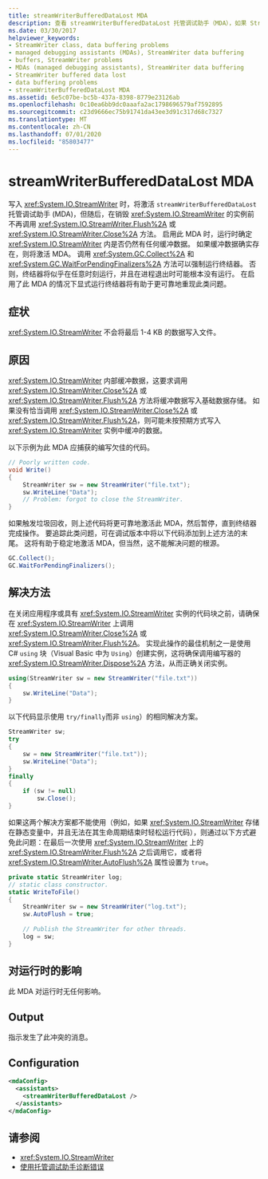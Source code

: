 ```yaml
---
title: streamWriterBufferedDataLost MDA
description: 查看 streamWriterBufferedDataLost 托管调试助手（MDA），如果 StreamWriter 不将最后1– 4 KB 的数据写入文件，这可能会激活。
ms.date: 03/30/2017
helpviewer_keywords:
- StreamWriter class, data buffering problems
- managed debugging assistants (MDAs), StreamWriter data buffering
- buffers, StreamWriter problems
- MDAs (managed debugging assistants), StreamWriter data buffering
- StreamWriter buffered data lost
- data buffering problems
- streamWriterBufferedDataLost MDA
ms.assetid: 6e5c07be-bc5b-437a-8398-8779e23126ab
ms.openlocfilehash: 0c10ea6bb9dc0aaafa2ac1798696579af7592895
ms.sourcegitcommit: c23d9666ec75b91741da43ee3d91c317d68c7327
ms.translationtype: MT
ms.contentlocale: zh-CN
ms.lasthandoff: 07/01/2020
ms.locfileid: "85803477"
---
```

# <a name="streamwriterbuffereddatalost-mda"></a>streamWriterBufferedDataLost MDA
写入 <xref:System.IO.StreamWriter> 时，将激活 `streamWriterBufferedDataLost` 托管调试助手 (MDA)，但随后，在销毁 <xref:System.IO.StreamWriter> 的实例前不再调用 <xref:System.IO.StreamWriter.Flush%2A> 或 <xref:System.IO.StreamWriter.Close%2A> 方法。 启用此 MDA 时，运行时确定 <xref:System.IO.StreamWriter> 内是否仍然有任何缓冲数据。 如果缓冲数据确实存在，则将激活 MDA。 调用 <xref:System.GC.Collect%2A> 和 <xref:System.GC.WaitForPendingFinalizers%2A> 方法可以强制运行终结器。 否则，终结器将似乎在任意时刻运行，并且在进程退出时可能根本没有运行。 在启用了此 MDA 的情况下显式运行终结器将有助于更可靠地重现此类问题。  
  
## <a name="symptoms"></a>症状  
 <xref:System.IO.StreamWriter> 不会将最后 1-4 KB 的数据写入文件。  
  
## <a name="cause"></a>原因  
 <xref:System.IO.StreamWriter> 内部缓冲数据，这要求调用 <xref:System.IO.StreamWriter.Close%2A> 或 <xref:System.IO.StreamWriter.Flush%2A> 方法将缓冲数据写入基础数据存储。 如果没有恰当调用 <xref:System.IO.StreamWriter.Close%2A> 或 <xref:System.IO.StreamWriter.Flush%2A>，则可能未按预期方式写入 <xref:System.IO.StreamWriter> 实例中缓冲的数据。  
  
 以下示例为此 MDA 应捕获的编写欠佳的代码。  
  
```csharp  
// Poorly written code.  
void Write()
{  
    StreamWriter sw = new StreamWriter("file.txt");  
    sw.WriteLine("Data");  
    // Problem: forgot to close the StreamWriter.  
}  
```  
  
 如果触发垃圾回收，则上述代码将更可靠地激活此 MDA，然后暂停，直到终结器完成操作。 要追踪此类问题，可在调试版本中将以下代码添加到上述方法的末尾。 这将有助于稳定地激活 MDA，但当然，这不能解决问题的根源。  
  
```csharp
GC.Collect();  
GC.WaitForPendingFinalizers();  
```  
  
## <a name="resolution"></a>解决方法  
 在关闭应用程序或具有 <xref:System.IO.StreamWriter> 实例的代码块之前，请确保在 <xref:System.IO.StreamWriter> 上调用 <xref:System.IO.StreamWriter.Close%2A> 或 <xref:System.IO.StreamWriter.Flush%2A>。 实现此操作的最佳机制之一是使用 C# `using` 块（Visual Basic 中为 `Using`）创建实例，这将确保调用编写器的 <xref:System.IO.StreamWriter.Dispose%2A> 方法，从而正确关闭实例。  
  
```csharp
using(StreamWriter sw = new StreamWriter("file.txt"))
{  
    sw.WriteLine("Data");  
}  
```  
  
 以下代码显示使用 `try/finally`而非 `using`）的相同解决方案。  
  
```csharp
StreamWriter sw;  
try
{  
    sw = new StreamWriter("file.txt"));  
    sw.WriteLine("Data");  
}  
finally
{  
    if (sw != null)  
        sw.Close();  
}  
```  
  
 如果这两个解决方案都不能使用（例如，如果 <xref:System.IO.StreamWriter> 存储在静态变量中，并且无法在其生命周期结束时轻松运行代码），则通过以下方式避免此问题：在最后一次使用 <xref:System.IO.StreamWriter> 上的 <xref:System.IO.StreamWriter.Flush%2A> 之后调用它，或者将 <xref:System.IO.StreamWriter.AutoFlush%2A> 属性设置为 `true`。  
  
```csharp
private static StreamWriter log;  
// static class constructor.  
static WriteToFile()
{  
    StreamWriter sw = new StreamWriter("log.txt");  
    sw.AutoFlush = true;  
  
    // Publish the StreamWriter for other threads.  
    log = sw;  
}  
```  
  
## <a name="effect-on-the-runtime"></a>对运行时的影响  
 此 MDA 对运行时无任何影响。  
  
## <a name="output"></a>Output  
 指示发生了此冲突的消息。  
  
## <a name="configuration"></a>Configuration  
  
```xml  
<mdaConfig>  
  <assistants>  
    <streamWriterBufferedDataLost />  
  </assistants>  
</mdaConfig>  
```  
  
## <a name="see-also"></a>请参阅

- <xref:System.IO.StreamWriter>
- [使用托管调试助手诊断错误](diagnosing-errors-with-managed-debugging-assistants.md)
